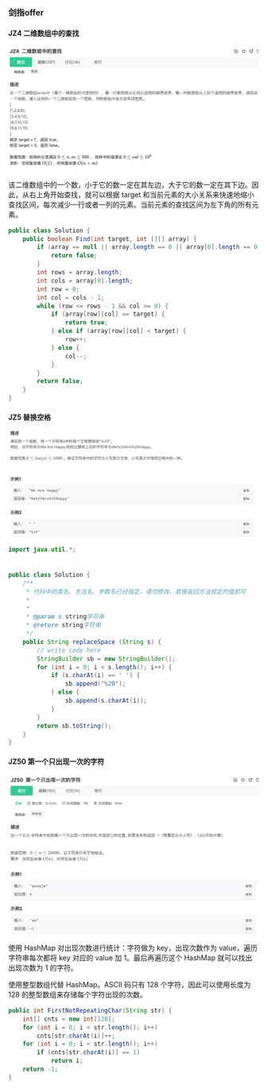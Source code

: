 ### 剑指offer

#### **JZ4** **二维数组中的查找**

![image-20220315091439484](Untitled.assets/image-20220315091439484.png)

该二维数组中的一个数，小于它的数一定在其左边，大于它的数一定在其下边。因此，从右上角开始查找，就可以根据 target 和当前元素的大小关系来快速地缩小查找区间，每次减少一行或者一列的元素。当前元素的查找区间为左下角的所有元素。

```java
public class Solution {
    public boolean Find(int target, int [][] array) {
        if (array == null || array.length == 0 || array[0].length == 0) {
            return false;
        }
        int rows = array.length;
        int cols = array[0].length;
        int row = 0;
        int col = cols - 1;
        while (row <= rows - 1 && col >= 0) {
            if (array[row][col] == target) {
                return true;
            } else if (array[row][col] < target) {
                row++;
            } else {
                col--;
            }
        }
        return false;
    }
}
```

#### **JZ5** **替换空格**

![image-20220315100118145](Untitled.assets/image-20220315100118145.png)

```java
import java.util.*;


public class Solution {
    /**
     * 代码中的类名、方法名、参数名已经指定，请勿修改，直接返回方法规定的值即可
     *
     * 
     * @param s string字符串 
     * @return string字符串
     */
    public String replaceSpace (String s) {
        // write code here
        StringBuilder sb = new StringBuilder();
        for (int i = 0; i < s.length(); i++) {
            if (s.charAt(i) == ' ') {
                sb.append("%20");
            } else {
                sb.append(s.charAt(i));
            }
        }
        return sb.toString();
    }
}
```

#### **JZ50** **第一个只出现一次的字符**

![image-20220315192106495](%E6%95%B0%E7%BB%84%E4%B8%8E%E7%9F%A9%E9%98%B5.assets/image-20220315192106495.png)

使用 HashMap 对出现次数进行统计：字符做为 key，出现次数作为 value，遍历字符串每次都将 key 对应的 value 加 1。最后再遍历这个 HashMap 就可以找出出现次数为 1 的字符。

使用整型数组代替 HashMap。ASCII 码只有 128 个字符，因此可以使用长度为 128 的整型数组来存储每个字符出现的次数。

```java
public int FirstNotRepeatingChar(String str) {
    int[] cnts = new int[128];
    for (int i = 0; i < str.length(); i++)
        cnts[str.charAt(i)]++;
    for (int i = 0; i < str.length(); i++)
        if (cnts[str.charAt(i)] == 1)
            return i;
    return -1;
}
```

